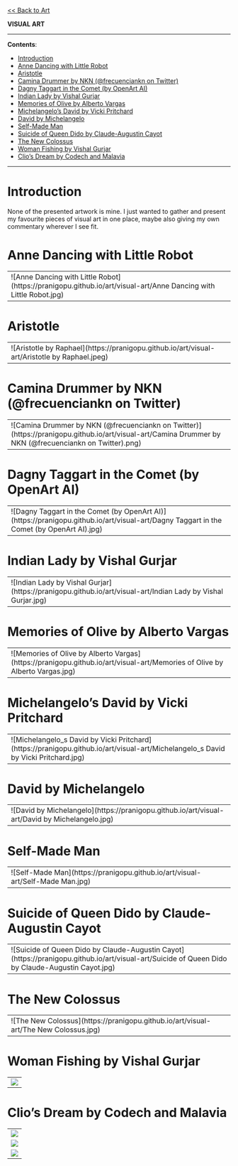 [<< Back to Art](https://pranigopu.github.io/art)

**VISUAL ART**

---

**Contents**:

- [Introduction](#introduction)
- [Anne Dancing with Little Robot](#anne-dancing-with-little-robot)
- [Aristotle](#aristotle)
- [Camina Drummer by NKN (@frecuenciankn on Twitter)](#camina-drummer-by-nkn-frecuenciankn-on-twitter)
- [Dagny Taggart in the Comet (by OpenArt AI)](#dagny-taggart-in-the-comet-by-openart-ai)
- [Indian Lady by Vishal Gurjar](#indian-lady-by-vishal-gurjar)
- [Memories of Olive by Alberto Vargas](#memories-of-olive-by-alberto-vargas)
- [Michelangelo’s David by Vicki Pritchard](#michelangelos-david-by-vicki-pritchard)
- [David by Michelangelo](#david-by-michelangelo)
- [Self-Made Man](#self-made-man)
- [Suicide of Queen Dido by Claude-Augustin Cayot](#suicide-of-queen-dido-by-claude-augustin-cayot)
- [The New Colossus](#the-new-colossus)
- [Woman Fishing by Vishal Gurjar](#woman-fishing-by-vishal-gurjar)
- [Clio’s Dream by Codech and Malavia](#clios-dream-by-codech-and-malavia)

---

# Introduction
None of the presented artwork is mine. I just wanted to gather and present my favourite pieces of visual art in one place, maybe also giving my own commentary wherever I see fit.

# Anne Dancing with Little Robot
<table>
<tr>
<td>
![Anne Dancing with Little Robot](https://pranigopu.github.io/art/visual-art/Anne Dancing with Little Robot.jpg)
</td>
</tr>
</table>

# Aristotle
<table>
<tr>
<td>
![Aristotle by Raphael](https://pranigopu.github.io/art/visual-art/Aristotle by Raphael.jpeg)
</td>
</tr>
</table>

# Camina Drummer by NKN (@frecuenciankn on Twitter)
<table>
<tr>
<td>
![Camina Drummer by NKN (@frecuenciankn on Twitter)](https://pranigopu.github.io/art/visual-art/Camina Drummer by NKN (@frecuenciankn on Twitter).png)
</td>
</tr>
</table>

# Dagny Taggart in the Comet (by OpenArt AI)
<table>
<tr>
<td>
![Dagny Taggart in the Comet (by OpenArt AI)](https://pranigopu.github.io/art/visual-art/Dagny Taggart in the Comet (by OpenArt AI).jpg)
</td>
</tr>
</table>

# Indian Lady by Vishal Gurjar
<table>
<tr>
<td>
![Indian Lady by Vishal Gurjar](https://pranigopu.github.io/art/visual-art/Indian Lady by Vishal Gurjar.jpg)
</td>
</tr>
</table>

# Memories of Olive by Alberto Vargas
<table>
<tr>
<td>
![Memories of Olive by Alberto Vargas](https://pranigopu.github.io/art/visual-art/Memories of Olive by Alberto Vargas.jpg)
</td>
</tr>
</table>

# Michelangelo’s David by Vicki Pritchard
<table>
<tr>
<td>
![Michelangelo_s David by Vicki Pritchard](https://pranigopu.github.io/art/visual-art/Michelangelo_s David by Vicki Pritchard.jpg)
</td>
</tr>
</table>

# David by Michelangelo
<table>
<tr>
<td>
![David by Michelangelo](https://pranigopu.github.io/art/visual-art/David by Michelangelo.jpg)
</td>
</tr>
</table>

# Self-Made Man
<table>
<tr>
<td>
![Self-Made Man](https://pranigopu.github.io/art/visual-art/Self-Made Man.jpg)
</td>
</tr>
</table>

# Suicide of Queen Dido by Claude-Augustin Cayot
<table>
<tr>
<td>
![Suicide of Queen Dido by Claude-Augustin Cayot](https://pranigopu.github.io/art/visual-art/Suicide of Queen Dido by Claude-Augustin Cayot.jpg)
</td>
</tr>
</table>

# The New Colossus
<table>
<tr>
<td>
![The New Colossus](https://pranigopu.github.io/art/visual-art/The New Colossus.jpg)
</td>
</tr>
</table>

# Woman Fishing by Vishal Gurjar
<table>
<tr>
<td>
<img src="https://pranigopu.github.io/art/visual-art/Woman Fishing by Vishal Gurjar.jpg">
</td>
</tr>
</table>

# Clio’s Dream by Codech and Malavia
<table>
<tr>
<td>
<img src="https://pranigopu.github.io/art/visual-art/Clio_s Dream by Codech and Malavia - 1.png">
</td>
</tr>

<tr>
<td>
<img src="https://pranigopu.github.io/art/visual-art/Clio_s Dream by Codech and Malavia - 2.png">
</td>
</tr>

<tr>
<td>
<img src="https://pranigopu.github.io/art/visual-art/Clio_s Dream by Codech and Malavia - 3.png">
</td>
</tr>
</table>
